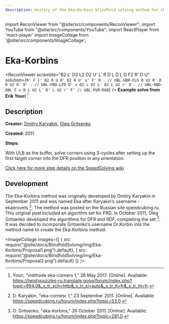 ```yaml
---
description: History of the Eka-Korbins blindfold solving method for the Rubik's Cube.
---
```


import ReconViewer from "@site/src/components/ReconViewer";
import YouTube from "@site/src/components/YouTube";
import ReactPlayer from 'react-player'
import ImageCollage from '@site/src/components/ImageCollage';

# Eka-Korbins

<ReconViewer
scramble="B2 L' D2 L2 D2 U' L' R D L D L D F2 R' D U"
solution={`R' F l' D2 R U R' D2 R U' x' F' R . // UBL-UBR-FLU
R U2 R' D R U2 R' D' . // UBL-FRD-LFD
D' x D2 L U2 L' D2 L U2 r' D . // UBL-RBD-DBL
F x D L U2 L' D' L U2 r' F' // UBL-FUR-RUB`}
/>
**Example solve from Erik Youri** [^1]

## Description

**Creator:** [Dmitry Karyakin](CubingContributors/MethodDevelopers.md#karyakin-dmitry), [Oleg Gritsenko](CubingContributors/MethodDevelopers.md#gritsenko-oleg)

**Created:** 2011

**Steps:**

With ULB as the buffer, solve corners using 3-cycles after setting up the first target corner into the DFR position in any orientation.

[Click here for more step details on the SpeedSolving wiki](https://www.speedsolving.com/wiki/index.php?title=Eka)

## Development

The Eka-Korbins method was originally developed by Dmitry Karyakin in September 2011 and was named Eka after Karyakin’s username - ekaerovets [^2]. The method was posted on the Russian site speedcubing.ru. This original post included an algorithm set for FRD. In October 2011, Oleg Gritsenko developed the algorithms for DFR and RDF, completing the set [^3]. It was decided to incorporate Gritsenko’s username Dr.Korbin into the method name to create the Eka-Korbins method.

<ImageCollage
images={[
{ src: require("@site/docs/BlindfoldSolving/img/Eka-Korbins/Proposal1.png").default},
{ src: require("@site/docs/BlindfoldSolving/img/Eka-Korbins/Proposal2.png").default}
]}
/>

[^1]: Youri, "méthode eka-corners 1," 28 May 2017. [Online]. Available: https://twistypuzzles-ru.translate.goog/forum/index.php?topic=994.0&_x_tr_sch=http&_x_tr_sl=auto&_x_tr_tl=fr&_x_tr_hl=fr.

[^2]: D. Karyakin, "eka-cornesr 1," 23 September 2011. [Online]. Available: https://speedcubing.ru/forum/index.php?topic=53.0.

[^3]: O. Gritsenko, "eka-korbins," 26 October 2011. [Online]. Available: https://speedcubing.ru/forum/index.php?topic=281.0.